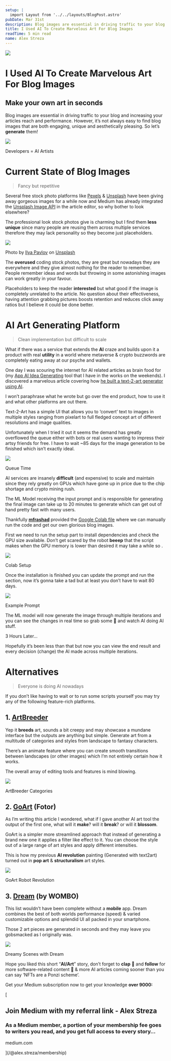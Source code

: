 ```yaml
---
setup: |
  import Layout from '../../layouts/BlogPost.astro'
pubDate: Mar 31st
description: Blog images are essential in driving traffic to your blog and increasing your articles reach and performance. However, it’s not always easy to find blog images that are both engaging, unique and…
title: I Used AI To Create Marvelous Art For Blog Images
readTime: 5 min read
name: Alex Streza
---
```


![](https://miro.medium.com/max/700/1*EKO5gY_YIZkq79QF7xAZnQ.png)

# I Used AI To Create Marvelous Art For Blog Images

## Make your own art in seconds

Blog images are essential in driving traffic to your blog and increasing your articles reach and performance. However, it’s not always easy to find blog images that are both engaging, unique and aesthetically pleasing. So let’s **generate** them!

![](https://miro.medium.com/max/524/0*a-RJB-6_N160EKnT.jpg)

Developers = AI Artists

# Current State of Blog Images

> Fancy but repetitive

Several free stock photo platforms like [Pexels](https://www.pexels.com/) & [Unsplash](https://unsplash.com/) have been giving away gorgeous images for a while now and Medium has already integrated the [Unsplash Image API](https://unsplash.com/developers) in the article editor, so why bother to look elsewhere?

The professional look stock photos give is charming but I find them **less unique** since many people are reusing them across multiple services therefore they may lack personality so they become just placeholders.

![](https://miro.medium.com/max/700/0*jkSTMUfZ_mrX7NI1)

Photo by [Ilya Pavlov](https://unsplash.com/@ilyapavlov?utm_source=medium&utm_medium=referral) on [Unsplash](https://unsplash.com?utm_source=medium&utm_medium=referral)

The **overused** coding stock photos, they are great but nowadays they are everywhere and they give almost nothing for the reader to remember. People remember ideas and words but throwing in some astonishing images can work greatly in your favour.

Placeholders to keep the reader **interested** but what good if the image is completely unrelated to the article. No question about their effectiveness, having attention grabbing pictures boosts retention and reduces click away ratios but I believe it could be done better.

# AI Art Generating Platform

> Clean implementation but difficult to scale

What if there was a service that extends the **AI** craze and builds upon it a product with real **utility** in a world where metaverse & crypto buzzwords are completely eating away at our psyche and wallets.

One day I was scouring the internet for AI related articles as brain food for (my [App AI Idea Generating](https://javascript.plainenglish.io/how-i-launched-a-saas-in-60-days-with-an-empty-pocket-313aa59c3e78) tool that I have in the works on the weekends). I discovered a marvelous article covering how [he built a text-2-art generator using AI](https://towardsdatascience.com/how-i-built-an-ai-text-to-art-generator-a0c0f6d6f59f).

I won’t paraphrase what he wrote but go over the end product, how to use it and what other platforms are out there.

Text-2-Art has a simple UI that allows you to ‘convert’ text to images in multiple styles ranging from pixelart to full fledged concept art of different resolutions and image qualities.

Unfortunately when I tried it out it seems the demand has greatly overflowed the queue either with bots or real users wanting to impress their artsy friends for free. I have to wait ~85 days for the image generation to be finished which isn’t exactly ideal.

![](https://miro.medium.com/max/647/1*uFbTuiVh4qf7AIaCTuOjQg.png)

Queue Time

AI services are insanely **difficult** (and expensive) to scale and maintain since they rely greatly on GPUs which have gone up in price due to the chip shortage and crypto mining rush.

The ML Model receiving the input prompt and is responsible for generating the final image can take up to 20 minutes to generate which can get out of hand pretty fast with many users.

Thankfully [**mfrashad**](https://github.com/mfrashad) provided the [Google Colab file](https://colab.research.google.com/github/mfrashad/text2art/blob/main/text2art.ipynb) where we can manually run the code and get our own glorious blog images.

First we need to run the setup part to install dependencies and check the GPU size available. Don’t get scared by the robot **beeep** that the script makes when the GPU memory is lower than desired it may take a while so .

![](https://miro.medium.com/max/700/1*RHb4_IW0JCdUTebL6RTQ-Q.png)

Colab Setup

Once the installation is finished you can update the prompt and run the section, now it’s gonna take a tad but at least you don’t have to wait 80 days.

![](https://miro.medium.com/max/700/1*hiBIXNBZtp0bikCIaaImnQ.png)

Example Prompt

The ML model will now generate the image through multiple iterations and you can see the changes in real time so grab some 🍿 and watch AI doing AI stuff.

3 Hours Later…

Hopefully it’s been less than that but now you can view the end result and every decision (change) the AI made across multiple iterations.

# Alternatives

> Everyone is doing AI nowadays

If you don’t like having to wait or to run some scripts yourself you may try any of the following feature-rich platforms.

## 1\. [ArtBreeder](https://www.artbreeder.com/browse)

Yep it **breeds** art, sounds a bit creepy and may showcase a mundane interface but the outputs are anything but simple. Generate art from a multitude of categories and styles from landscape to fantasy characters.

There’s an animate feature where you can create smooth transitions between landscapes (or other images) which I’m not entirely certain how it works.

The overall array of editing tools and features is mind blowing.

![](https://miro.medium.com/max/700/1*IBVFdcPbz6WqF2Hg1gHYXg.png)

ArtBreeder Categories

## 2\. [GoArt](https://goart.fotor.com/) (Fotor)

As I’m writing this article I wondered, what if I gave another AI art tool the output of the first one, what will it **make**? will it **break**? or will it **blossom**.

GoArt is a simpler more streamlined approach that instead of generating a brand new one it applies a filter like effect to it. You can choose the style out of a large range of art styles and apply different intensities.

This is how my previous **AI revolution** painting (Generated with text2art) turned out in **pop art** & **structuralism** art styles.

![](https://miro.medium.com/max/700/1*rbr0g4AvYHij9c509YZRfQ.png)

GoArt Robot Revolution

## 3\. [Dream](https://play.google.com/store/apps/details?id=com.womboai.wombodream&hl=en_US&gl=US) (by WOMBO)

This list wouldn’t have been complete without a **mobile** app. Dream combines the best of both worlds performance (speed) & varied customizable options and splendid UI all packed in your smartphone.

Those 2 art pieces are generated in seconds and they may leave you gobsmacked as I originally was.

![](https://miro.medium.com/max/700/1*RJw00LGlGa3z1shEajzCOQ.png)

Dreamy Scenes with Dream

Hope you liked this short “**AI/Art**” story, don’t forget to **clap** 👏 and **follow** for more software-related content 🚀 & more AI articles coming sooner than you can say ‘NFTs are a Ponzi scheme’.

Get your Medium subscription now to get your knowledge **over 9000:**

[

## Join Medium with my referral link - Alex Streza

### As a Medium member, a portion of your membership fee goes to writers you read, and you get full access to every story…

medium.com

](/@alex.streza/membership)
